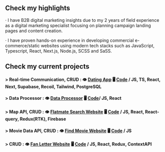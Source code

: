 

## Check my highlights

· I have B2B digital marketing insights due to my 2 years of field experience as a digital marketing specialist focusing on planning campaign landing pages and content creation.

· I have proven hands-on experience in developing commercial e-commerce/static websites using modern tech stacks such as JavaScript, Typescript, React, Next.js, Node.js, SCSS and SaSS.


## Check my current projects

#### > Real-time Communication, CRUD  :  👁️ [**Dating App**](https://youtu.be/UCXVQDNdLGU?feature=shared)  🖥️ [**Code**](https://github.com/volant97/Crosswalk) / JS, TS, React, Next, Supabase, Recoil, Tailwind, PostgreSQL

#### > Data Processor : 👁️ [**Data Processor**](https://react-arr-api.vercel.app/) 🖥️ [**Code**](https://github.com/dancinncoder/data-processor)/ JS, React

#### > Map API, CRUD  : 👁️ [**Flatmate Search Website**](https://outsourcing-project.vercel.app/) 🖥️ [**Code**](https://github.com/yeolsss/outsourcing-project) / JS, React, React-query, Redux(RTK), Firebase

#### > Movie Data API, CRUD  : 👁️ [**Find Movie Website**](https://cceminh.github.io/team6-moviesearchsite/) 🖥️ [**Code**](https://github.com/cceminh/team6-moviesearchsite) / JS

#### > CRUD : 👁️ [**Fan Letter Website**](https://fanletter.vercel.app/) 🖥️ [**Code**](https://github.com/dancinncoder/fanletter/tree/context2?tab=readme-ov-file) / JS, React, Redux, ContextAPI





